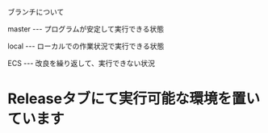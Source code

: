 ブランチについて

master  --- プログラムが安定して実行できる状態

local   --- ローカルでの作業状況で実行できる状態

ECS     --- 改良を繰り返して、実行できない状況

# Releaseタブにて実行可能な環境を置いています
